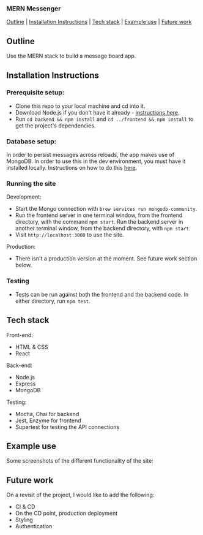 ### MERN Messenger

[Outline](#Outline) | [Installation Instructions](#Installation_Instructions) | [Tech stack](#Tech_stack) | [Example use](#Example_use) | [Future work](#Future_work)

## <a name="Outline">Outline</a>

Use the MERN stack to build a message board app. 

## <a name="Installation_Instructions">Installation Instructions</a>

### Prerequisite setup:
- Clone this repo to your local machine and cd into it.
- Download Node.js if you don't have it already - [instructions here](https://nodejs.org/en/).
- Run `cd backend && npm install` and `cd ../frontend && npm install` to get the project's dependencies.

### Database setup:

In order to persist messages across reloads, the app makes use of MongoDB. In order to use this in the dev environment, you must have it installed locally. Instructions on how to do this [here](https://zellwk.com/blog/install-mongodb/).

### Running the site

Development:
- Start the Mongo connection with `brew services run mongodb-community`.
- Run the frontend server in one terminal window, from the frontend directory, with the command `npm start`. Run the backend server in another terminal window, from the backend directory, with `npm start`.
- Visit `http://localhost:3000` to use the site.

Production:
- There isn't a production version at the moment. See future work section below. 

### Testing
- Tests can be run against both the frontend and the backend code. In either directory, run `npm test`.

## <a name="Tech_stack">Tech stack</a>

Front-end:
- HTML & CSS
- React

Back-end:
- Node.js
- Express
- MongoDB

Testing:
- Mocha, Chai for backend
- Jest, Enzyme for frontend
- Supertest for testing the API connections

## <a name="Example_use">Example use</a>

Some screenshots of the different functionality of the site:

## <a name="Future_work">Future work</a>

On a revisit of the project, I would like to add the following:
- CI & CD
- On the CD point, production deployment
- Styling
- Authentication